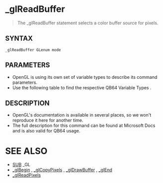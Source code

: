 # _glReadBuffer
> The _glReadBuffer statement selects a color buffer source for pixels.

## SYNTAX
`_glReadBuffer GLenum mode`

## PARAMETERS
* OpenGL is using its own set of variable types to describe its command parameters.
* Use the following table to find the respective QB64 Variable Types .


## DESCRIPTION
* OpenGL's documentation is available in several places, so we won't reproduce it here for another time.
* The full description for this command can be found at Microsoft Docs and is also valid for QB64 usage.


# SEE ALSO
* [SUB](SUB.md) _GL
* [_glBegin](_glBegin.md) , [_glCopyPixels](_glCopyPixels.md) , [_glDrawBuffer](_glDrawBuffer.md) , [_glEnd](_glEnd.md)
* [_glReadPixels](_glReadPixels.md)

